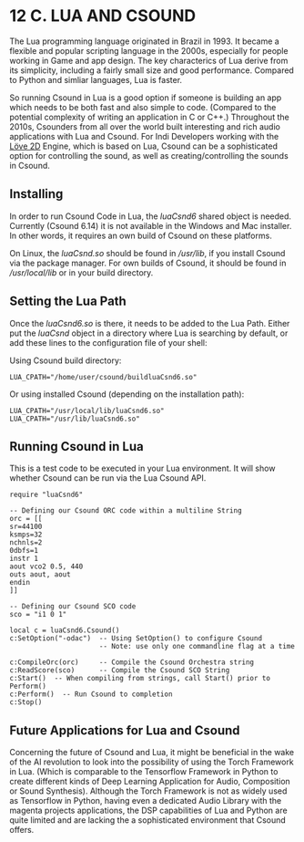 12 C. LUA AND CSOUND
====================

The Lua programming language originated in Brazil in 1993. It became a flexible and popular scripting language in the 2000s, especially for people working in Game and app design. The key characterics of Lua derive from its simplicity, including a fairly small size and good performance. Compared to Python and simliar languages, Lua is faster. 

So running Csound in Lua is a good option if someone is building an app which needs to be both fast and also simple to code. (Compared to the potential complexity of writing an application in C or C++.) Throughout the 2010s, Csounders from all over the world built interesting and rich audio applications with Lua and Csound. For Indi Developers working with the [Löve 2D](https://love2d.org/) Engine, which is based on Lua, Csound can be a sophisticated option for controlling the sound, as well as creating/controlling the sounds in Csound. 


Installing
----------

In order to run Csound Code in Lua, the *luaCsnd6* shared object is needed. Currently (Csound 6.14) it is not available in the Windows and Mac installer. In other words, it requires an own build of Csound on these platforms.

On Linux, the *luaCsnd.so* should be found in */usr/lib*, if you install Csound via the package manager. For own builds of Csound, it should be found in */usr/local/lib* or in your build directory.


Setting the Lua Path
--------------------

Once the *luaCsnd6.so* is there, it needs to be added to the Lua Path. Either put the *luaCsnd* object in a directory where Lua is searching by default, or add these lines to the configuration file of your shell:

Using Csound build directory:
	
    LUA_CPATH="/home/user/csound/buildluaCsnd6.so"

Or using installed Csound (depending on the installation path):

	LUA_CPATH="/usr/local/lib/luaCsnd6.so"
  	LUA_CPATH="/usr/lib/luaCsnd6.so"
          

Running Csound in Lua
---------------------

This is a test code to be executed in your Lua environment. It will show whether Csound can be run via the Lua Csound API.

    require "luaCsnd6"

    -- Defining our Csound ORC code within a multiline String
    orc = [[
    sr=44100
    ksmps=32
    nchnls=2
    0dbfs=1
    instr 1 
    aout vco2 0.5, 440
    outs aout, aout
    endin
    ]]

    -- Defining our Csound SCO code 
    sco = "i1 0 1"

    local c = luaCsnd6.Csound()
    c:SetOption("-odac")  -- Using SetOption() to configure Csound
                          -- Note: use only one commandline flag at a time

    c:CompileOrc(orc)     -- Compile the Csound Orchestra string
    c:ReadScore(sco)      -- Compile the Csound SCO String
    c:Start()  -- When compiling from strings, call Start() prior to Perform() 
    c:Perform()  -- Run Csound to completion
    c:Stop()



## Future Applications for Lua and Csound 

Concerning the future of Csound and Lua, it might be beneficial in the wake of the AI revolution to look into the possibility of using the Torch Framework in Lua. (Which is comparable to the Tensorflow Framework in Python to create different kinds of Deep Learning Application for Audio, Composition or Sound Synthesis). Although the Torch Framework is not as widely used as Tensorflow in Python, having even a dedicated Audio Library with the magenta projects applications, the DSP capabilities of Lua and Python are quite limited and are lacking the a sophisticated environment that Csound offers.

